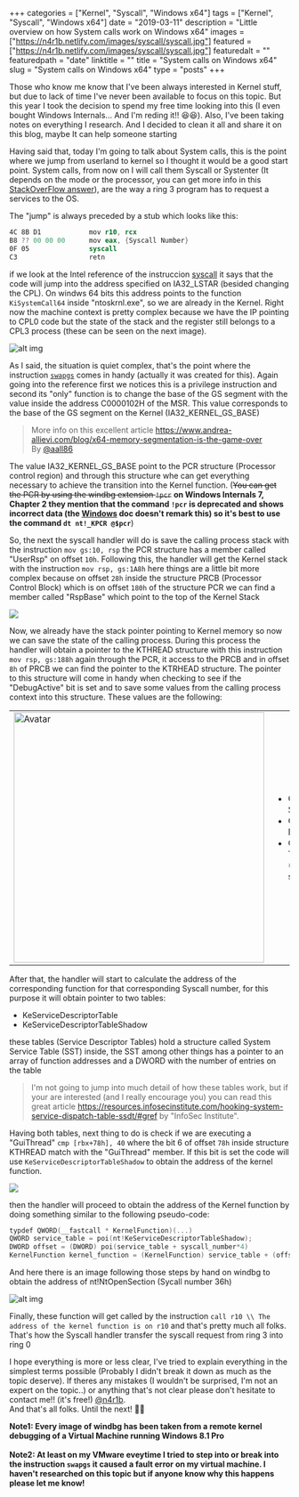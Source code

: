 +++
categories = ["Kernel", "Syscall", "Windows x64"]
tags = ["Kernel", "Syscall", "Windows x64"]
date = "2019-03-11"
description = "Little overview on how System calls work on Windows x64"
images = ["https://n4r1b.netlify.com/images/syscall/syscall.jpg"]
featured = ["https://n4r1b.netlify.com/images/syscall/syscall.jpg"]
featuredalt = ""
featuredpath = "date"
linktitle = ""
title = "System calls on Windows x64"
slug = "System calls on Windows x64"
type = "posts"
+++

Those who know me know that I've been always interested in Kernel stuff, but due to lack of time I've never been available to focus on this topic. But this year I took the decision to spend my free time looking into this (I even bought Windows Internals... And I'm reding it!! 😆😆). Also, I've been taking notes on everything I research. And I decided to clean it all and share it on this blog, maybe It can help someone starting

Having said that, today I'm going to talk about System calls, this is the point where we jump from userland to kernel so I thought it would be a good start point. System calls, from now on I will call them Syscall or Systenter (It depends on the mode or the processor, you can get more info in this [StackOverFlow answer](https://reverseengineering.stackexchange.com/a/16511)), are the way a ring 3 program has to request a services to the OS.

The "jump" is always preceded by a stub which looks like this:
```nasm
4C 8B D1            mov r10, rcx
B8 ?? 00 00 00      mov eax, {Syscall Number}
0F 05               syscall
C3                  retn
```
if we look at the Intel reference of the instruccion [syscall](https://www.felixcloutier.com/x86/syscall) it says that the code will jump into the address specified on IA32_LSTAR (besided changing the CPL). On windws 64 bits this address points to the function ```KiSystemCall64``` inside "ntoskrnl.exe", so we are already in the Kernel. Right now the machine context is pretty complex because we have the IP pointing to CPL0 code but the state of the stack and the register still belongs to a CPL3 process (these can be seen on the next image). 

![alt img](/images/syscall/enter_syscall.jpg "Syscall jump")

As I said, the situation is quiet complex, that's the point where the instruction [```swapgs```](https://www.felixcloutier.com/x86/swapgs) comes in handy (actually it was created for this). Again going into the reference first we notices this is a privilege instruction and second its "only" function is to change the base of the GS segment with the value inside the address C0000102H of the MSR. This value corresponds to the base of the GS segment on the Kernel (IA32_KERNEL_GS_BASE)

> More info on this excellent article  https://www.andrea-allievi.com/blog/x64-memory-segmentation-is-the-game-over <br/>By [@aall86](https://twitter.com/aall86)

The value IA32_KERNEL_GS_BASE point to the PCR structure (Processor control region) and through this structure whe can get everything necessary to achieve the transition into the Kernel function. (~~You can get the PCR by using the windbg extension ```!pcr```~~ **on Windows Internals 7, Chapter 2 they mention that the command ```!pcr``` is deprecated and shows incorrect data (the [Windows](https://docs.microsoft.com/en-us/windows-hardware/drivers/debugger/-pcr) doc doesn't remark this) so it's best to use the command ```dt nt!_KPCR @$pcr```**)

So, the next the syscall handler will do is save the calling process stack with the instruction ```mov gs:10, rsp``` the PCR structure has a member called "UserRsp" on offset ```10h```. Following this, the handler will get the Kernel stack with the instruction ```mov rsp, gs:1A8h``` here things are a little bit more complex because on offset ```28h``` inside the structure PRCB (Processor Control Block) which is on offset ```180h``` of the structure PCR we can find a member called "RspBase" which point to the top of the Kernel Stack

<img src="/images/syscall/kernel_stack.jpg" style="margin-left:auto; margin-right:auto"/>

Now, we already have the stack pointer pointing to Kernel memory so now we can save the state of the calling process. During this process the handler will obtain a pointer to the KTHREAD structure with this instruction ```mov rsp, gs:188h``` again through the PCR, it access to the PRCB and in offset ```8h``` of PRCB we can find the pointer to the KTRHEAD structure. The pointer to this structure will come in handy when checking to see if the "DebugActive" bit is set and to save some values from the calling process context into this structure. These values are the following:  

<table border="0">
 <tr>
    <td><img src="/images/syscall/kthread_values.jpg" style="width:450px"alt="Avatar"></td>
    <td>
        <ul>
            <li> Offset 80h: SystemCallNumber </li>
            <li> Offset 88h: FirstArgument </li>
            <li> Offset 90h: TrapFrame (KTRAP_FRAME struct) </li>
        </ul>
    </td>
 </tr>
</table>

After that, the handler will start to calculate the address of the corresponding function for that corresponding Syscall number, for this purpose it will obtain pointer to two tables:

-   KeServiceDescriptorTable
-   KeServiceDescriptorTableShadow

these tables (Service Descriptor Tables) hold a structure called System Service Table (SST) inside, the SST among other things has a pointer to an array of function addresses and a DWORD with the number of entries on the table

> I'm not going to jump into much detail of how these tables work, but if your are interested (and I really encourage you) you can read this great article https://resources.infosecinstitute.com/hooking-system-service-dispatch-table-ssdt/#gref by "InfoSec Institute".

Having both tables, next thing to do is check if we are executing a "GuiThread" ```cmp [rbx+78h], 40``` where the bit 6 of offset ```78h``` inside structure KTHREAD match with the "GuiThread" member. If this bit is set the code will use ```KeServiceDescriptorTableShadow``` to obtain the address of the kernel function.

<img src="/images/syscall/sdt.jpg" style="margin-left:auto; margin-right:auto"/>

then the handler will proceed to obtain the address of the Kernel function by doing something similar to the following pseudo-code:
```C
typdef QWORD(__fastcall * KernelFunction)(...)
QWORD service_table = poi(nt!KeServiceDescriptorTableShadow);
DWORD offset = (DWORD) poi(service_table + syscall_number*4)
KernelFunction kernel_function = (KernelFunction) service_table + (offset >> 4) 
```
And here there is an image following those steps by hand on windbg to obtain the address of nt!NtOpenSection (Sycall number 36h)

![alt img](/images/syscall/obtain_func.jpg "Get kernel function address")

Finally, these function will get called by the instruction ```call r10 \\ The address of the kernel function is on r10``` and that's pretty much all folks. That's how the Syscall handler transfer the syscall request from ring 3 into ring 0

I hope everything is more or less clear, I've tried to explain everything in the simplest terms possible (Probably I didn't break it down as much as the topic deserve). If theres any mistakes (I wouldn't be surprised, I'm not an expert on the topic..) or anything that's not clear please don't hesitate to contact me!! (it's free!) [@n4r1b](https://www.twitter.com/n4r1b). <br/>
And that's all folks. Until the next! 🤪🤪

**Note1: Every image of windbg has been taken from a remote kernel debugging of a Virtual Machine running Windows 8.1 Pro**<br/><br/>
**Note2: At least on my VMware eveytime I tried to step into or break into the instruction ```swapgs``` it caused a fault error on my virtual machine. I haven't researched on this topic but if anyone know why this happens please let me know!**